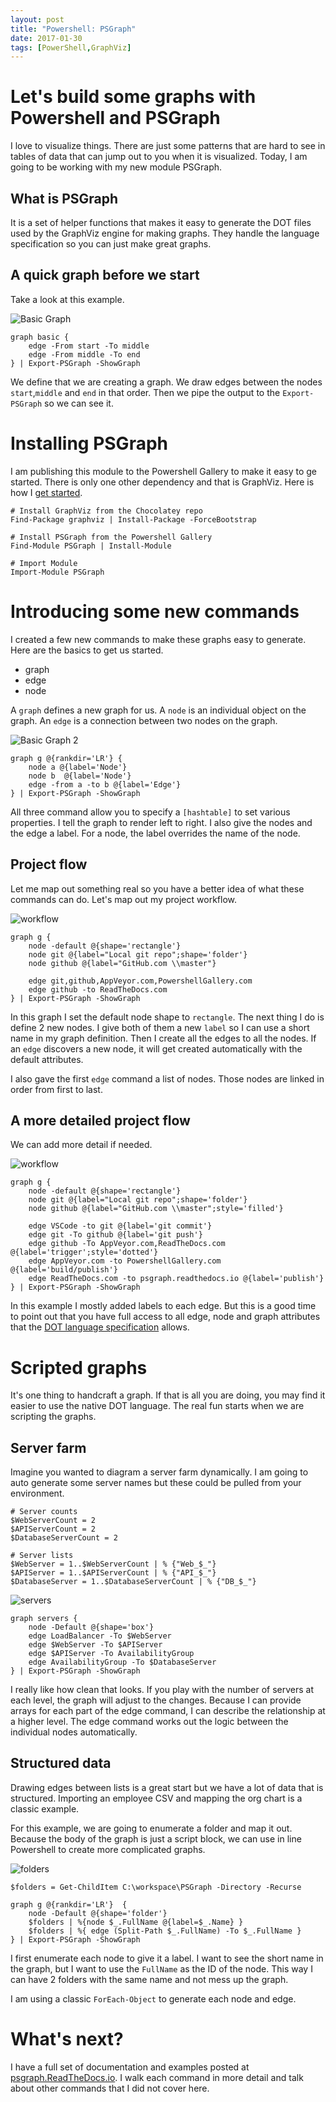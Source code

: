 ```yaml
---
layout: post
title: "Powershell: PSGraph"
date: 2017-01-30
tags: [PowerShell,GraphViz]
---
```


# Let's build some graphs with Powershell and PSGraph

I love to visualize things. There are just some patterns that are hard to see in tables of data that can jump out to you when it is visualized. Today, I am going to be working with my new module PSGraph.

## What is PSGraph
It is a set of helper functions that makes it easy to generate the DOT files used by the GraphViz engine for making graphs. They handle the language specification so you can just make great graphs.

## A quick graph before we start

Take a look at this example.

![Basic Graph](/img/basicGraph.png)

    graph basic {
        edge -From start -To middle
        edge -From middle -To end
    } | Export-PSGraph -ShowGraph 

We define that we are creating a graph. We draw edges between the nodes `start`,`middle` and `end` in that order. Then we pipe the output to the `Export-PSGraph` so we can see it.

# Installing PSGraph
I am publishing this module to the Powershell Gallery to make it easy to ge started. There is only one other dependency and that is GraphViz. Here is how I [get started](http://psgraph.readthedocs.io/en/latest/Quick-Start-Installation-and-Example/).

    # Install GraphViz from the Chocolatey repo
    Find-Package graphviz | Install-Package -ForceBootstrap

    # Install PSGraph from the Powershell Gallery
    Find-Module PSGraph | Install-Module

    # Import Module
    Import-Module PSGraph

# Introducing some new commands

I created a few new commands to make these graphs easy to generate. Here are the basics to get us started.

* graph
* edge
* node

A `graph` defines a new graph for us. A `node` is an individual object on the graph. An `edge` is a connection between two nodes on the graph.

![Basic Graph 2](/img/basic.png)

    graph g @{rankdir='LR'} {
        node a @{label='Node'}
        node b  @{label='Node'}
        edge -from a -to b @{label='Edge'}
    } | Export-PSGraph -ShowGraph 

All three command allow you to specify a `[hashtable]` to set various properties. I tell the graph to render left to right. I also give the nodes and the edge a label. For a node, the label overrides the name of the node.

## Project flow
Let me map out something real so you have a better idea of what these commands can do. Let's map out my project workflow.

![workflow](/img/flow.png)

    graph g {
        node -default @{shape='rectangle'}
        node git @{label="Local git repo";shape='folder'}
        node github @{label="GitHub.com \\master"}

        edge git,github,AppVeyor.com,PowershellGallery.com
        edge github -to ReadTheDocs.com
    } | Export-PSGraph -ShowGraph 

In this graph I set the default node shape to `rectangle`. The next thing I do is define 2 new nodes. I give both of them a new `label` so I can use a short name in my graph definition. Then I create all the edges to all the nodes. If an `edge` discovers a new node, it will get created automatically with the default attributes.

I also gave the first `edge` command a list of nodes. Those nodes are linked in order from first to last.

## A more detailed project flow

We can add more detail if needed. 
    
![workflow](/img/detailedFlow.png)

    graph g {
        node -default @{shape='rectangle'}
        node git @{label="Local git repo";shape='folder'}
        node github @{label="GitHub.com \\master";style='filled'}

        edge VSCode -to git @{label='git commit'}
        edge git -To github @{label='git push'}
        edge github -To AppVeyor.com,ReadTheDocs.com  @{label='trigger';style='dotted'}
        edge AppVeyor.com -to PowershellGallery.com @{label='build/publish'}
        edge ReadTheDocs.com -to psgraph.readthedocs.io @{label='publish'}
    } | Export-PSGraph -ShowGraph

In this example I mostly added labels to each edge. But this is a good time to point out that you have full access to all edge, node and graph attributes that the [DOT language specification](http://graphviz.org/content/attrs) allows. 

# Scripted graphs
It's one thing to handcraft a graph. If that is all you are doing, you may find it easier to use the native DOT language. The real fun starts when we are scripting the graphs.

## Server farm

Imagine you wanted to diagram a server farm dynamically. I am going to auto generate some server names but these could be pulled from your environment. 

    # Server counts
    $WebServerCount = 2
    $APIServerCount = 2
    $DatabaseServerCount = 2

    # Server lists
    $WebServer = 1..$WebServerCount | % {"Web_$_"}
    $APIServer = 1..$APIServerCount | % {"API_$_"}
    $DatabaseServer = 1..$DatabaseServerCount | % {"DB_$_"}

![servers](/img/servers.png)

    graph servers {
        node -Default @{shape='box'}
        edge LoadBalancer -To $WebServer
        edge $WebServer -To $APIServer
        edge $APIServer -To AvailabilityGroup
        edge AvailabilityGroup -To $DatabaseServer
    } | Export-PSGraph -ShowGraph 

I really like how clean that looks. If you play with the number of servers at each level, the graph will adjust to the changes. Because I can provide arrays for each part of the edge command, I can describe the relationship at a higher level. The edge command works out the logic between the individual nodes automatically. 

## Structured data
Drawing edges between lists is a great start but we have a lot of data that is structured. Importing an employee CSV and mapping the org chart is a classic example.

For this example, we are going to enumerate a folder and map it out. Because the body of the graph is just a script block, we can use in line Powershell to create more complicated graphs.

![folders](/img/folders.png)

    $folders = Get-ChildItem C:\workspace\PSGraph -Directory -Recurse

    graph g @{rankdir='LR'}  {
        node -Default @{shape='folder'}
        $folders | %{node $_.FullName @{label=$_.Name} }
        $folders | %{ edge (Split-Path $_.FullName) -To $_.FullName }
    } | Export-PSGraph -ShowGraph

I first enumerate each node to give it a label. I want to see the short name in the graph, but I want to use the `FullName` as the ID of the node. This way I can have 2 folders with the same name and not mess up the graph.

I am using a classic `ForEach-Object` to generate each node and edge.

# What's next?

I have a full set of documentation and examples posted at [psgraph.ReadTheDocs.io](http://psgraph.readthedocs.io/en/latest/). I walk each command in more detail and talk about other commands that I did not cover here.

